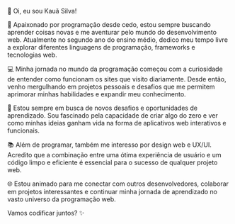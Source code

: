 👋 Oi, eu sou Kauã Silva!

🌟 Apaixonado por programação desde cedo, estou sempre buscando aprender coisas novas e me aventurar pelo mundo do desenvolvimento web. Atualmente no segundo ano do ensino médio, dedico meu tempo livre a explorar diferentes linguagens de programação, frameworks e tecnologias web.

💻 Minha jornada no mundo da programação começou com a curiosidade de entender como funcionam os sites que visito diariamente. Desde então, venho mergulhando em projetos pessoais e desafios que me permitem aprimorar minhas habilidades e expandir meu conhecimento.

🚀 Estou sempre em busca de novos desafios e oportunidades de aprendizado. Sou fascinado pela capacidade de criar algo do zero e ver como minhas ideias ganham vida na forma de aplicativos web interativos e funcionais.

📚 Além de programar, também me interesso por design web e UX/UI. Acredito que a combinação entre uma ótima experiência de usuário e um código limpo e eficiente é essencial para o sucesso de qualquer projeto web.

🌐 Estou animado para me conectar com outros desenvolvedores, colaborar em projetos interessantes e continuar minha jornada de aprendizado no vasto universo da programação web.

Vamos codificar juntos? ✨
